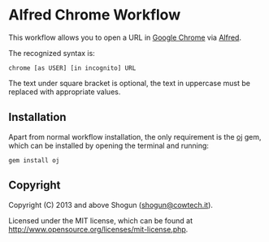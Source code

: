 # Alfred Chrome Workflow

This workflow allows you to open a URL in [Google Chrome](https://www.google.com/intl/en/chrome/browser/) via [Alfred](http://www.alfredapp.com/).

The recognized syntax is:

`chrome [as USER] [in incognito] URL`

The text under square bracket is optional, the text in uppercase must be replaced with appropriate values.

## Installation

Apart from normal workflow installation, the only requirement is the [oj](https://github.com/ohler55/oj) gem, which can be installed by opening the terminal and running:

`gem install oj`

## Copyright

Copyright (C) 2013 and above Shogun (shogun@cowtech.it).

Licensed under the MIT license, which can be found at http://www.opensource.org/licenses/mit-license.php.

